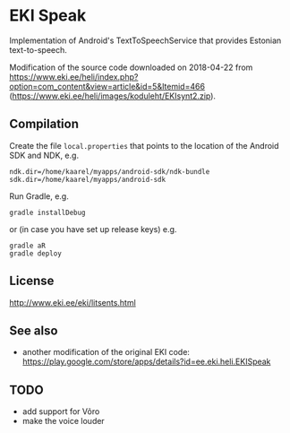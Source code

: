 EKI Speak
=========

Implementation of Android's TextToSpeechService that provides Estonian text-to-speech.

Modification of the source code downloaded on 2018-04-22 from
<https://www.eki.ee/heli/index.php?option=com_content&view=article&id=5&Itemid=466>
(<https://www.eki.ee/heli/images/koduleht/EKIsynt2.zip>).

Compilation
-----------

Create the file `local.properties` that points to the location of the Android SDK
and NDK, e.g.

    ndk.dir=/home/kaarel/myapps/android-sdk/ndk-bundle
    sdk.dir=/home/kaarel/myapps/android-sdk

Run Gradle, e.g.

    gradle installDebug

or (in case you have set up release keys) e.g.

    gradle aR
    gradle deploy

License
-------

<http://www.eki.ee/eki/litsents.html>

See also
--------

- another modification of the original EKI code: <https://play.google.com/store/apps/details?id=ee.eki.heli.EKISpeak>


TODO
----

- add support for Võro
- make the voice louder
